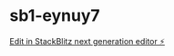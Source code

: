 # sb1-eynuy7

[Edit in StackBlitz next generation editor ⚡️](https://stackblitz.com/~/github.com/jansenbarabona/sb1-eynuy7)